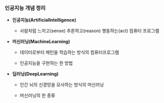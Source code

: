 ### 인공지능 개념 정리 

- **인공지능(ArtificialIntelligence)**

    - 사람처럼 느끼고(sense) 추론하고(reason) 행동하는(act) 컴퓨터 프로그램

- **머신러닝(MachineLearning)**

    - 데이터로부터 패턴을 학습하는 방식의 컴퓨터프로그램

    - 인공지능을 구현하는 한 방법

- **딥러닝(DeepLearning)**

    - 인간 뇌의 신경망을 모사하는 방식의 머신러닝
    
    - 머신러닝의 한 종류
